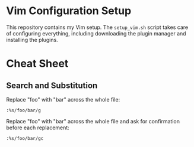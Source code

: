 # Vim Configuration Setup

This repository contains my Vim setup. The `setup_vim.sh` script takes care of configuring everything, including downloading the plugin manager and installing the plugins.

# Cheat Sheet

## Search and Substitution
Replace "foo" with "bar" across the whole file:
```vim
:%s/foo/bar/g
```
Replace "foo" with "bar" across the whole file and ask for confirmation before each replacement:
```vim
:%s/foo/bar/gc
```
